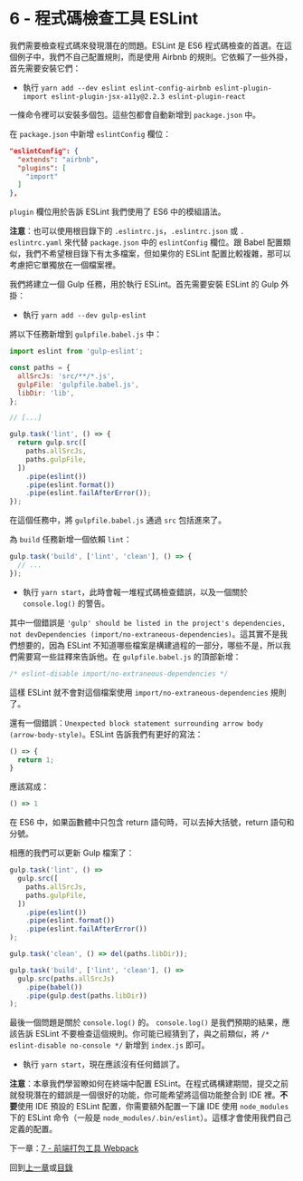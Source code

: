 # 6 - 程式碼檢查工具 ESLint

我們需要檢查程式碼來發現潛在的問題。ESLint 是 ES6 程式碼檢查的首選。在這個例子中，我們不自己配置規則，而是使用 Airbnb 的規則。它依賴了一些外掛，首先需要安裝它們：

- 執行 `yarn add --dev eslint eslint-config-airbnb eslint-plugin-import eslint-plugin-jsx-a11y@2.2.3 eslint-plugin-react`

一條命令裡可以安裝多個包。這些包都會自動新增到 `package.json` 中。

在 `package.json` 中新增 `eslintConfig` 欄位：

```json
"eslintConfig": {
  "extends": "airbnb",
  "plugins": [
    "import"
  ]
},
```

`plugin` 欄位用於告訴 ESLint 我們使用了 ES6 中的模組語法。

**注意**：也可以使用根目錄下的 `.eslintrc.js`，`.eslintrc.json` 或 `. eslintrc.yaml` 來代替 `package.json` 中的 `eslintConfig` 欄位。跟 Babel 配置類似，我們不希望根目錄下有太多檔案，但如果你的 ESLint 配置比較複雜，那可以考慮把它單獨放在一個檔案裡。

我們將建立一個 Gulp 任務，用於執行 ESLint。首先需要安裝 ESLint 的 Gulp 外掛：

- 執行 `yarn add --dev gulp-eslint`

將以下任務新增到 `gulpfile.babel.js` 中：

```javascript
import eslint from 'gulp-eslint';

const paths = {
  allSrcJs: 'src/**/*.js',
  gulpFile: 'gulpfile.babel.js',
  libDir: 'lib',
};

// [...]

gulp.task('lint', () => {
  return gulp.src([
    paths.allSrcJs,
    paths.gulpFile,
  ])
    .pipe(eslint())
    .pipe(eslint.format())
    .pipe(eslint.failAfterError());
});
```

在這個任務中，將 `gulpfile.babel.js` 通過 `src` 包括進來了。

為 `build` 任務新增一個依賴 `lint`：

```javascript
gulp.task('build', ['lint', 'clean'], () => {
  // ...
});
```

- 執行 `yarn start`，此時會報一堆程式碼檢查錯誤，以及一個關於 `console.log()` 的警告。

其中一個錯誤是 `'gulp' should be listed in the project's dependencies, not devDependencies (import/no-extraneous-dependencies)`。這其實不是我們想要的，因為 ESLint 不知道哪些檔案是構建過程的一部分，哪些不是，所以我們需要寫一些註釋來告訴他。在 `gulpfile.babel.js` 的頂部新增：

```javascript
/* eslint-disable import/no-extraneous-dependencies */
```

這樣 ESLint 就不會對這個檔案使用 `import/no-extraneous-dependencies` 規則了。

還有一個錯誤：`Unexpected block statement surrounding arrow body (arrow-body-style)`。ESLint 告訴我們有更好的寫法：

```javascript
() => {
  return 1;
}
```

應該寫成：

```javascript
() => 1
```

在 ES6 中，如果函數體中只包含 return 語句時，可以去掉大括號，return 語句和分號。

相應的我們可以更新 Gulp 檔案了：

```javascript
gulp.task('lint', () =>
  gulp.src([
    paths.allSrcJs,
    paths.gulpFile,
  ])
    .pipe(eslint())
    .pipe(eslint.format())
    .pipe(eslint.failAfterError())
);

gulp.task('clean', () => del(paths.libDir));

gulp.task('build', ['lint', 'clean'], () =>
  gulp.src(paths.allSrcJs)
    .pipe(babel())
    .pipe(gulp.dest(paths.libDir))
);
```

最後一個問題是關於 `console.log()` 的。 `console.log()` 是我們預期的結果，應該告訴 ESLint 不要檢查這個規則。你可能已經猜到了，與之前類似，將 `/* eslint-disable no-console */` 新增到 `index.js` 即可。

- 執行 `yarn start`，現在應該沒有任何錯誤了。

**注意**：本章我們學習瞭如何在終端中配置 ESLint。在程式碼構建期間，提交之前就發現潛在的錯誤是一個很好的功能，你可能希望將這個功能整合到 IDE 裡。**不要**使用 IDE 預設的 ESLint 配置，你需要額外配置一下讓 IDE 使用 `node_modules` 下的 ESLint 命令（一般是 `node_modules/.bin/eslint`）。這樣才會使用我們自己定義的配置。

下一章：[7 - 前端打包工具 Webpack](/tutorial/7-client-webpack)

回到[上一章](/tutorial/5-es6-modules-syntax)或[目錄](https://github.com/pd4d10/js-stack-from-scratch#目錄)
